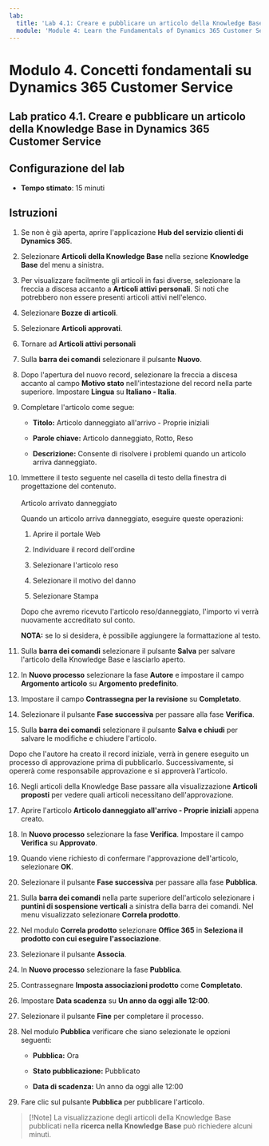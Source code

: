 ```yaml
---
lab:
  title: 'Lab 4.1: Creare e pubblicare un articolo della Knowledge Base in Dynamics 365 Customer Service'
  module: 'Module 4: Learn the Fundamentals of Dynamics 365 Customer Service'
---
```


<a name="module-4-learn-the-fundamentals-of-dynamics-365-customer-service"></a>Modulo 4. Concetti fondamentali su Dynamics 365 Customer Service
========================

## <a name="practice-lab-41---create-and-publish-a-knowledge-article-in-dynamics-365-customer-service"></a>Lab pratico 4.1. Creare e pubblicare un articolo della Knowledge Base in Dynamics 365 Customer Service

## <a name="lab-setup"></a>Configurazione del lab

  - **Tempo stimato**: 15 minuti

## <a name="instructions"></a>Istruzioni

1. Se non è già aperta, aprire l'applicazione **Hub del servizio clienti di Dynamics 365**. 

2. Selezionare **Articoli della Knowledge Base** nella sezione **Knowledge Base** del menu a sinistra. 

3. Per visualizzare facilmente gli articoli in fasi diverse, selezionare la freccia a discesa accanto a **Articoli attivi personali**. Si noti che potrebbero non essere presenti articoli attivi nell'elenco.

4. Selezionare **Bozze di articoli**. 

5. Selezionare **Articoli approvati**. 

6. Tornare ad **Articoli attivi personali**

7. Sulla **barra dei comandi** selezionare il pulsante **Nuovo**. 

8. Dopo l'apertura del nuovo record, selezionare la freccia a discesa accanto al campo **Motivo stato** nell'intestazione del record nella parte superiore. Impostare **Lingua** su **Italiano - Italia**.

9. Completare l'articolo come segue:

    - **Titolo:** Articolo danneggiato all'arrivo - Proprie iniziali

    - **Parole chiave:** Articolo danneggiato, Rotto, Reso

    - **Descrizione:** Consente di risolvere i problemi quando un articolo arriva danneggiato. 

10. Immettere il testo seguente nel casella di testo della finestra di progettazione del contenuto.   
‎  
‎   Articolo arrivato danneggiato

    Quando un articolo arriva danneggiato, eseguire queste operazioni:

    1. Aprire il portale Web

    2. Individuare il record dell'ordine

    3. Selezionare l'articolo reso

    4. Selezionare il motivo del danno

    5. Selezionare Stampa

    Dopo che avremo ricevuto l'articolo reso/danneggiato, l'importo vi verrà nuovamente accreditato sul conto.

    **NOTA:** se lo si desidera, è possibile aggiungere la formattazione al testo. 

11. Sulla **barra dei comandi** selezionare il pulsante **Salva** per salvare l'articolo della Knowledge Base e lasciarlo aperto. 

12. In **Nuovo processo** selezionare la fase **Autore** e impostare il campo **Argomento articolo** su **Argomento predefinito**. 

13. Impostare il campo **Contrassegna per la revisione** su **Completato**.

14. Selezionare il pulsante **Fase successiva** per passare alla fase **Verifica**.

15. Sulla **barra dei comandi** selezionare il pulsante **Salva e chiudi** per salvare le modifiche e chiudere l'articolo.

Dopo che l'autore ha creato il record iniziale, verrà in genere eseguito un processo di approvazione prima di pubblicarlo. Successivamente, si opererà come responsabile approvazione e si approverà l'articolo. 

16. Negli articoli della Knowledge Base passare alla visualizzazione **Articoli proposti** per vedere quali articoli necessitano dell'approvazione. 

17. Aprire l'articolo **Articolo danneggiato all'arrivo - Proprie iniziali** appena creato.

18. In **Nuovo processo** selezionare la fase **Verifica**. Impostare il campo **Verifica** su **Approvato**.

19. Quando viene richiesto di confermare l'approvazione dell'articolo, selezionare **OK**. 

20. Selezionare il pulsante **Fase successiva** per passare alla fase **Pubblica**. 

21. Sulla **barra dei comandi** nella parte superiore dell'articolo selezionare i **puntini di sospensione verticali** a sinistra della barra dei comandi. Nel menu visualizzato selezionare **Correla prodotto**. 

22. Nel modulo **Correla prodotto** selezionare **Office 365** in **Seleziona il prodotto con cui eseguire l'associazione**.

23. Selezionare il pulsante **Associa**. 

24. In **Nuovo processo** selezionare la fase **Pubblica**. 

25. Contrassegnare **Imposta associazioni prodotto** come **Completato**. 

26. Impostare **Data scadenza** su **Un anno da oggi alle 12:00**. 

27. Selezionare il pulsante **Fine** per completare il processo. 

28. Nel modulo **Pubblica** verificare che siano selezionate le opzioni seguenti:

    - **Pubblica:** Ora

    - **Stato pubblicazione:** Pubblicato

    - **Data di scadenza:** Un anno da oggi alle 12:00
    
29. Fare clic sul pulsante **Pubblica** per pubblicare l'articolo.

>[!Note] La visualizzazione degli articoli della Knowledge Base pubblicati nella **ricerca nella Knowledge Base** può richiedere alcuni minuti.
